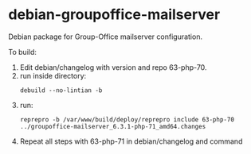 # debian-groupoffice-mailserver
Debian package for Group-Office mailserver configuration.

To build:
1. Edit debian/changelog with version and repo 63-php-70.
2. run inside directory:
   ```
   debuild --no-lintian -b
   ```
3. run:
   ```
   reprepro -b /var/www/build/deploy/reprepro include 63-php-70 ../groupoffice-mailserver_6.3.1-php-71_amd64.changes
   ```
4. Repeat all steps with 63-php-71 in debian/changelog and command
